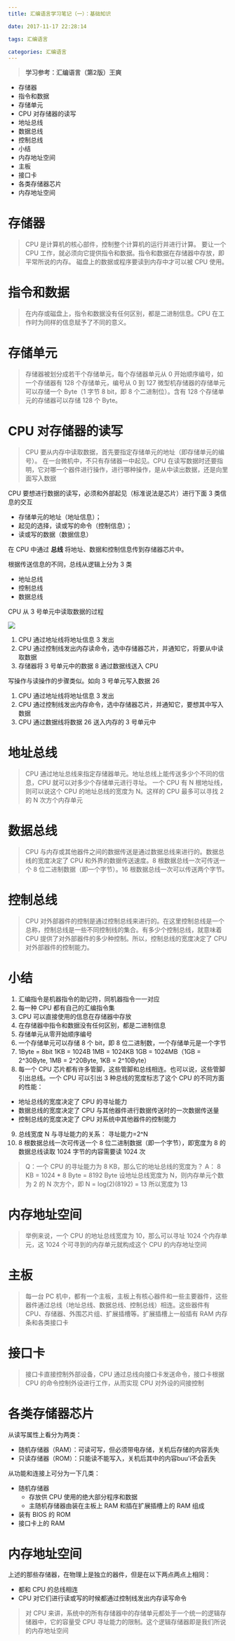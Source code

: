 ```yaml
---
title: 汇编语言学习笔记（一）：基础知识

date: 2017-11-17 22:28:14

tags: 汇编语言

categories: 汇编语言
---
```


> **学习参考：汇编语言（第2版）王爽**

 + 存储器
 + 指令和数据
 + 存储单元
 + CPU 对存储器的读写
 + 地址总线
 + 数据总线
 + 控制总线
 + 小结
 + 内存地址空间
 + 主板
 + 接口卡
 + 各类存储器芯片
 + 内存地址空间

<!-- more -->

# 存储器

> CPU 是计算机的核心部件，控制整个计算机的运行并进行计算。
> 要让一个 CPU 工作，就必须向它提供指令和数据。指令和数据在存储器中存放，即平常所说的内存。
> 磁盘上的数据或程序要读到内存中才可以被 CPU 使用。

# 指令和数据

> 在内存或磁盘上，指令和数据没有任何区别，都是二进制信息。CPU 在工作时为同样的信息赋予了不同的意义。

# 存储单元

> 存储器被划分成若干个存储单元，每个存储器单元从 0 开始顺序编号，如一个存储器有 128 个存储单元，编号从 0 到 127
> 微型机存储器的存储单元可以存储一个 Byte（1 字节 8 bit，即 8 个二进制位）。含有 128 个存储单元的存储器可以存储 128 个 Byte。

# CPU 对存储器的读写

> CPU 要从内存中读取数据，首先要指定存储单元的地址（即存储单元的编号）。
> 在一台微机中，不只有存储器一中起见。CPU 在读写数据时还要指明，它对哪一个器件进行操作，进行哪种操作，是从中读出数据，还是向里面写入数据

CPU 要想进行数据的读写，必须和外部起见（标准说法是芯片）进行下面 3 类信息的交互

 + 存储单元的地址（地址信息）；
 + 起见的选择，读或写的命令（控制信息）；
 + 读或写的数据（数据信息）


 在 CPU 中通过 **总线** 将地址、数据和控制信息传到存储器芯片中。
 
 根据传送信息的不同，总线从逻辑上分为 3 类
  
   + 地址总线
   + 控制总线
   + 数据总线
   
CPU 从 3 号单元中读取数据的过程

![](https://ws1.sinaimg.cn/large/0067fiZ7ly1fljseen73zj30im0bnq3e.jpg)

 1. CPU 通过地址线将地址信息 3 发出
 2. CPU 通过控制线发出内存读命令，选中存储器芯片，并通知它，将要从中读取数据
 3. 存储器将 3 号单元中的数据 8 通过数据线送入 CPU
 
写操作与读操作的步骤类似。如向 3 号单元写入数据 26

 1. CPU 通过地址线将地址信息 3 发出
 2. CPU 通过控制线发出内存命令，选中存储器芯片，并通知它，要想其中写入数据
 3. CPU 通过数据线将数据 26 送入内存的 3 号单元中
 

# 地址总线

> CPU 通过地址总线来指定存储器单元。地址总线上能传送多少个不同的信息，CPU 就可以对多少个存储单元进行寻址。
> 一个 CPU 有 N 根地址线，则可以说这个 CPU 的地址总线的宽度为 N。这样的 CPU 最多可以寻找 2 的 N 次方个内存单元

# 数据总线

> CPU 与内存或其他器件之间的数据传送是通过数据总线来进行的。数据总线的宽度决定了 CPU 和外界的数据传送速度。8 根数据总线一次可传送一个 8 位二进制数据（即一个字节）。16 根数据总线一次可以传送两个字节。

# 控制总线

> CPU 对外部器件的控制是通过控制总线来进行的。在这里控制总线是一个总称，控制总线是一些不同控制线的集合。有多少个控制总线，就意味着 CPU 提供了对外部器件的多少种控制。所以，控制总线的宽度决定了 CPU 对外部器件的控制能力。

# 小结

 1. 汇编指令是机器指令的助记符，同机器指令一一对应
 2. 每一种 CPU 都有自己的汇编指令集
 3. CPU 可以直接使用的信息在存储器中存放
 4. 在存储器中指令和数据没有任何区别，都是二进制信息
 5. 存储单元从零开始顺序编号
 6. 一个存储单元可以存储 8 个 bit，即 8 位二进制数，一个存储单元是一个字节
 7. 1Byte = 8bit  1KB = 1024B  1MB = 1024KB  1GB = 1024MB（1GB = 2^30Byte, 1MB = 2^20Byte, 1KB = 2^10Byte）
 8. 每一个 CPU 芯片都有许多管脚，这些管脚和总线相连。也可以说，这些管脚引出总线。一个 CPU 可以引出 3 种总线的宽度标志了这个 CPU 的不同方面的性能：
   + 地址总线的宽度决定了 CPU 的寻址能力
   + 数据总线的宽度决定了 CPU 与其他器件进行数据传送时的一次数据传送量
   + 控制总线的宽度决定了 CPU 对系统中其他器件的控制能力
 9. 总线宽度 N 与寻址能力的关系： 寻址能力=2^N
 10. 8 根数据总线一次可传送一个 8 位二进制数据（即一个字节），即宽度为 8 的数据总线读取 1024 字节的内容需要读 1024 次

> Q：一个 CPU 的寻址能力为 8 KB，那么它的地址总线的宽度为？
A：
8 KB = 1024 * 8 Byte = 8192 Byte
设地址总线宽度为 N，则内存单元个数为 2 的 N 次方个，即 N = log(2)(8192) = 13
所以宽度为 13

# 内存地址空间

> 举例来说，一个 CPU 的地址总线宽度为 10，那么可以寻址 1024 个内存单元，这 1024 个可寻到的内存单元就构成这个 CPU 的内存地址空间

# 主板

> 每一台 PC 机中，都有一个主板，主板上有核心器件和一些主要器件，这些器件通过总线（地址总线、数据总线、控制总线）相连。这些器件有 CPU、存储器、外围芯片组、扩展插槽等。扩展插槽上一般插有 RAM 内存条和各类接口卡

# 接口卡

> 接口卡直接控制外部设备，CPU 通过总线向接口卡发送命令，接口卡根据 CPU 的命令控制外设进行工作，从而实现 CPU 对外设的间接控制

# 各类存储器芯片

从读写属性上看分为两类：

 + 随机存储器（RAM）：可读可写，但必须带电存储，关机后存储的内容丢失
 + 只读存储器（ROM）：只能读不能写入，关机后其中的内容buu'i不会丢失
 

从功能和连接上可分为一下几类：

 + 随机存储器
   - 存放供 CPU 使用的绝大部分程序和数据
   - 主随机存储器由装在主板上 RAM 和插在扩展插槽上的 RAM 组成
 + 装有 BIOS 的 ROM
 + 接口卡上的 RAM
 
# 内存地址空间

上述的那些存储器，在物理上是独立的器件，但是在以下两点两点上相同：
 
 + 都和 CPU 的总线相连
 + CPU 对它们进行读或写的时候都通过控制线发出内存读写命令

> 对 CPU 来讲，系统中的所有存储器中的存储单元都处于一个统一的逻辑存储器中，它的容量受 CPU 寻址能力的限制。这个逻辑存储器即是我们所说的内存地址空间